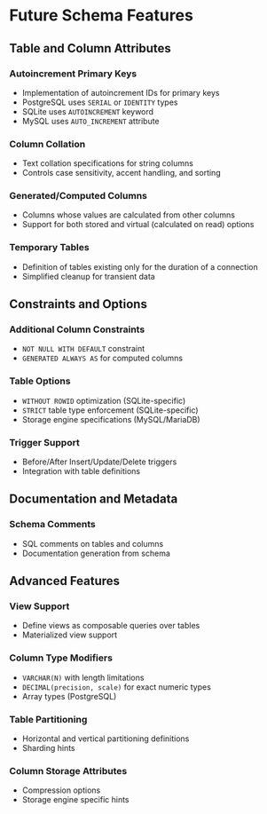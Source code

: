 # Future Schema Features

## Table and Column Attributes

### Autoincrement Primary Keys
- Implementation of autoincrement IDs for primary keys
- PostgreSQL uses `SERIAL` or `IDENTITY` types
- SQLite uses `AUTOINCREMENT` keyword
- MySQL uses `AUTO_INCREMENT` attribute

### Column Collation
- Text collation specifications for string columns
- Controls case sensitivity, accent handling, and sorting

### Generated/Computed Columns
- Columns whose values are calculated from other columns
- Support for both stored and virtual (calculated on read) options

### Temporary Tables
- Definition of tables existing only for the duration of a connection
- Simplified cleanup for transient data

## Constraints and Options

### Additional Column Constraints
- `NOT NULL WITH DEFAULT` constraint
- `GENERATED ALWAYS AS` for computed columns

### Table Options
- `WITHOUT ROWID` optimization (SQLite-specific)
- `STRICT` table type enforcement (SQLite-specific)
- Storage engine specifications (MySQL/MariaDB)

### Trigger Support
- Before/After Insert/Update/Delete triggers
- Integration with table definitions

## Documentation and Metadata

### Schema Comments
- SQL comments on tables and columns 
- Documentation generation from schema

## Advanced Features

### View Support
- Define views as composable queries over tables
- Materialized view support

### Column Type Modifiers
- `VARCHAR(N)` with length limitations
- `DECIMAL(precision, scale)` for exact numeric types
- Array types (PostgreSQL)

### Table Partitioning
- Horizontal and vertical partitioning definitions
- Sharding hints

### Column Storage Attributes
- Compression options
- Storage engine specific hints
